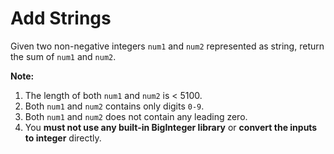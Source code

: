 # Add Strings

Given two non-negative integers `num1` and `num2` represented as string, return the sum of `num1` and `num2`.

__Note:__

1. The length of both `num1` and `num2` is < 5100.
2. Both `num1` and `num2` contains only digits `0-9`.
3. Both `num1` and `num2` does not contain any leading zero.
4. You __must not use any built-in BigInteger library__ or __convert the inputs to integer__ directly.
